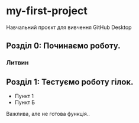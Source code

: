 # my-first-project
Навчальний проєкт для вивчення GitHub Desktop

## Розділ 0: Починаємо роботу.

### Литвин

## Розділ 1: Тестуємо роботу гілок.
*   Пункт 1
*   Пункт Б

Важлива, але не готова функція..